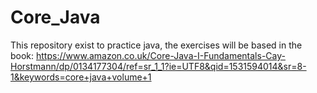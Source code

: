 # Core_Java


This repository exist to practice java, 
the exercises will be based in the book:
https://www.amazon.co.uk/Core-Java-I-Fundamentals-Cay-Horstmann/dp/0134177304/ref=sr_1_1?ie=UTF8&qid=1531594014&sr=8-1&keywords=core+java+volume+1

